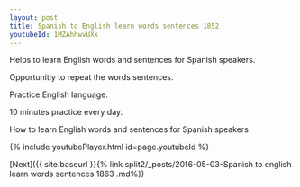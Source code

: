 ```yaml
---
layout: post
title: Spanish to English learn words sentences 1852 
youtubeId: 1MZAhhwvUXk
---
```

 
 
Helps to learn English words and sentences for Spanish speakers.

Opportunitiy to repeat the words sentences. 

Practice English language. 
 
10 minutes practice every day. 
 
How to learn English words and sentences for Spanish speakers 
 
{% include youtubePlayer.html id=page.youtubeId %}
 
 
[Next]({{ site.baseurl }}{% link  split2/_posts/2016-05-03-Spanish to english learn words sentences 1863 .md%})
 
